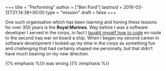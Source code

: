 +++
title = "Performing"
author = ["Ben Ford"]
lastmod = 2019-03-12T21:14:38+00:00
type = "mission"
draft = false
+++

One such organisation which has been learning and honing these lessons for over
350 years is the **Royal Marines**. Way before I was a software developer I served
in the corps, in fact I [taught myself how to code](/about/) en route to the second Iraq
war on board a ship. When I began my second career in software development I
looked up my time in the corps as something fun and challenging that had
certainly shaped me personally, but that didn't have much bearing on my new
direction.

{{% emphasis %}}I was wrong.{{% /emphasis %}}
